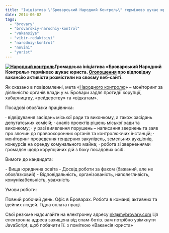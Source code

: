 ```yaml
---
title: "Ініціатива \"Броварський Народний Контроль\" терміново шукає юриста"
date: 2014-06-02
tags: 
  - "brovary"
  - "brovarskiy-narodniy-kontrol"
  - "vakansiya"
  - "vibir-redaktsiyi"
  - "narodniy-kontrol"
  - "novini"
  - "yurist"
---
```


**[![Народний контроль](https://mpz.brovary.org/wp-content/uploads/2014/06/Narodniy-kontrol.png)](https://mpz.brovary.org/wp-content/uploads/2014/06/Narodniy-kontrol.png)Громадська ініціатива «Броварський Народний Контроль» терміново шукає юриста. [Оголошення](http://nk.mybrovary.com/job) про відповідну вакансію активісти розмістили на своєму веб-сайті.**

Як сказано в повідомленні, мета «[Народного контролю](http://nk.mybrovary.com/about)» – моніторинг за діяльністю органів влади у м. Бровари задля протидії корупції, хабарництву, «рейдерству» та «відкатам».

Посадові обов’язки працівника:

· відвідування засідань міської ради та виконкому, а також засідань депутатських комісій; · аналіз проектів рішень міської ради та виконкому; · у разі виявлення порушень – написання звернень та заяв про злочин до правоохоронних органів та контролюючих інстанцій; · моніторинг проведення тендерних закупівель, земельних аукціонів, конкурсів на оренду комунального майна; · робота зі зверненнями громадян щодо корупційних дій з боку посадових осіб.

Вимоги до кандидата:

\- Вища юридична освіта \- Досвід роботи за фахом (бажаний, але не обов’язковий) \- Відповідальність, організованість, наполегливість, комунікабельність, уважність

Умови роботи:

Повний робочий день. Офіс в Броварах. Робота в команді активних та ідейних людей. Гідна оплата праці.

Свої резюме надсилайте на електронну адресу [nk@mybrovary.com](mailto:nk@mybrovary.com) Ця електронна адреса захищена від спам-ботів. вам потрібно увімкнути JavaScript, щоб побачити її. з поміткою «Вакансія юриста»
